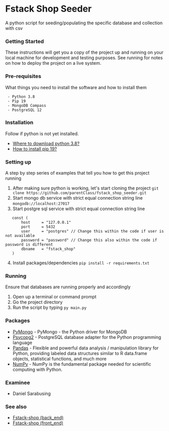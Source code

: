 # Fstack Shop Seeder

A python script for seeding/populating the specific database and collection with csv

### Getting Started

These instructions will get you a copy of the project up and running on your local machine for development and testing purposes. See running for notes on how to deploy the project on a live system.

### Pre-requisites

What things you need to install the software and how to install them

```
 - Python 3.8
 - Pip 19
 - MongoDB Compass
 - PostgreSQL 12
```

### Installation

Follow if python is not yet installed.

* [Where to download python 3.8?](https://www.python.org/)
* [How to install pip 19?](https://github.com/BurntSushi/nfldb/wiki/Python-&-pip-Windows-installation)

### Setting up

A step by step series of examples that tell you how to get this project running

1. After making sure python is working, let's start cloning the project
 ```git clone https://github.com/parentClass/fstack_shop_seeder.git```
2. Start mongo db service with strict equal connection string line
 ```mongodb://localhost:27017```
3. Start postgre sql service with strict equal connection string line
 ```
    const (
        host     = "127.0.0.1"
        port     = 5432
        user     = "postgres" // Change this within the code if user is not available
        password = "password" // Change this also within the code if password is different
        dbname   = "fstack_shop"
    )
 ```
4. Install packages/dependencies
 ```pip install -r requirements.txt```

### Running

Ensure that databases are running properly and accordingly

1. Open up a terminal or command prompt
2. Go the project directory
3. Run the script by typing ```py main.py```

### Packages

* [PyMongo](https://github.com/mongodb/mongo-python-driver.git) - PyMongo - the Python driver for MongoDB 
* [Psycopg2](https://github.com/psycopg/psycopg2/) - PostgreSQL database adapter for the Python programming language
* [Pandas](https://github.com/pandas-dev/pandas) - Flexible and powerful data analysis / manipulation library for Python, providing labeled data structures similar to R data.frame objects, statistical functions, and much more
* [NumPy](https://github.com/numpy/numpy) - NumPy is the fundamental package needed for scientific computing with Python.

### Examinee

* Daniel Sarabusing

### See also

* [Fstack-shop (back_end)](https://github.com/parentClass/fstack_shop_backend)
* [Fstack-shop (front_end)](https://github.com/parentClass/fstack_shop_frontend)